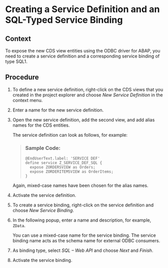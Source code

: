 <!-- loioc1cf6c9796ad4fecb893672fd91e660d -->

# Creating a Service Definition and an SQL-Typed Service Binding



## Context

To expose the new CDS view entities using the ODBC driver for ABAP, you need to create a service definition and a corresponding service binding of type SQL1.



## Procedure

1.  To define a new service definition, right-click on the CDS views that you created in the project explorer and choose *New Service Definition* in the context menu.

2.  Enter a name for the new service definition.

3.  Open the new service definition, add the second view, and add alias names for the CDS entities.

    The service definition can look as follows, for example:

    > ### Sample Code:  
    > ```
    > @EndUserText.label: 'SERVICE DEF'
    > define service Z_SERVICE_DEF_SQL {
    >   expose ZORDERSVIEW as Orders;
    >   expose ZORDERITEMSVIEW as OrderItems;
    > }
    > ```

    Again, mixed-case names have been chosen for the alias names.

4.  Activate the service definition.

5.  To create a service binding, right-click on the service definition and choose *New Service Binding*.

6.  In the following popup, enter a name and description, for example, `ZData`.

    You can use a mixed-case name for the service binding. The service binding name acts as the schema name for external ODBC consumers.

7.  As binding type, select *SQL – Web API* and choose *Next* and *Finish*.

8.  Activate the service binding.



